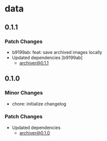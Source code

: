 # data

## 0.1.1

### Patch Changes

- b9199ab: feat: save archived images locally
- Updated dependencies [b9199ab]
  - archiver@0.1.1

## 0.1.0

### Minor Changes

- chore: initialize changelog

### Patch Changes

- Updated dependencies
  - archiver@0.1.0
